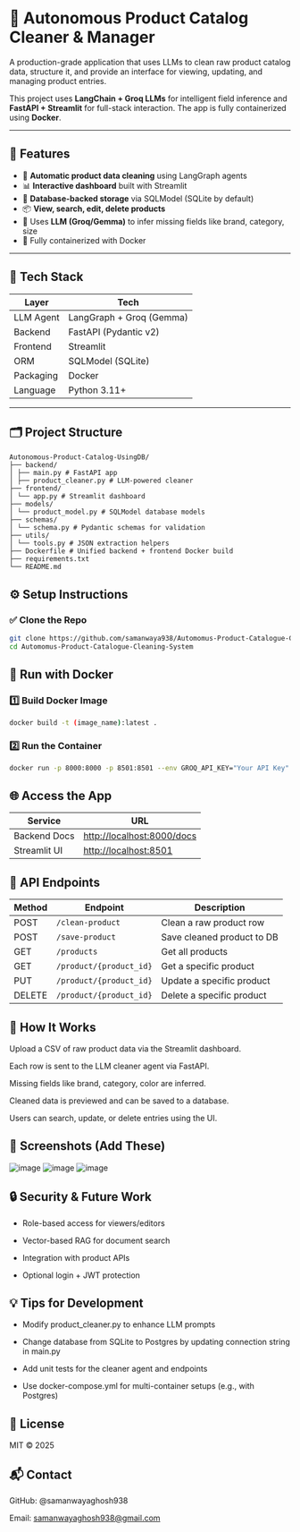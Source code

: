 # 🧠 Autonomous Product Catalog Cleaner & Manager

A production-grade application that uses LLMs to clean raw product catalog data, structure it, and provide an interface for viewing, updating, and managing product entries.

This project uses **LangChain + Groq LLMs** for intelligent field inference and **FastAPI + Streamlit** for full-stack interaction. The app is fully containerized using **Docker**.

---

## 🚀 Features

- 🧹 **Automatic product data cleaning** using LangGraph agents
- 📊 **Interactive dashboard** built with Streamlit
- 💾 **Database-backed storage** via SQLModel (SQLite by default)
- 📦 **View, search, edit, delete products**
- 🧠 Uses **LLM (Groq/Gemma)** to infer missing fields like brand, category, size
- 🐳 Fully containerized with Docker

---

## 🧱 Tech Stack

| Layer       | Tech                     |
|------------|--------------------------|
| LLM Agent   | LangGraph + Groq (Gemma) |
| Backend     | FastAPI (Pydantic v2)    |
| Frontend    | Streamlit                |
| ORM         | SQLModel (SQLite)        |
| Packaging   | Docker                   |
| Language    | Python 3.11+             |

---

## 🗂️ Project Structure
```
Autonomous-Product-Catalog-UsingDB/
├── backend/
│ ├── main.py # FastAPI app
│ ├── product_cleaner.py # LLM-powered cleaner
├── frontend/
│ └── app.py # Streamlit dashboard
├── models/
│ └── product_model.py # SQLModel database models
├── schemas/
│ └── schema.py # Pydantic schemas for validation
├── utils/
│ └── tools.py # JSON extraction helpers
├── Dockerfile # Unified backend + frontend Docker build
├── requirements.txt
└── README.md
```


## ⚙️ Setup Instructions

### ✅ Clone the Repo

```bash
git clone https://github.com/samanwaya938/Automomus-Product-Catalogue-Cleaning-System.git
cd Automomus-Product-Catalogue-Cleaning-System
```

## 🐳 Run with Docker

### 1️⃣ Build Docker Image

```bash
docker build -t (image_name):latest .
```

### 2️⃣ Run the Container

```bash
docker run -p 8000:8000 -p 8501:8501 --env GROQ_API_KEY="Your API Key" (image_name)
```

## 🌐 Access the App
| Service      | URL                                                      |
| ------------ | -------------------------------------------------------- |
| Backend Docs | [http://localhost:8000/docs](http://localhost:8000/docs) |
| Streamlit UI | [http://localhost:8501](http://localhost:8501)           |


## 🔌 API Endpoints
| Method | Endpoint                | Description                |
| ------ | ----------------------- | -------------------------- |
| POST   | `/clean-product`        | Clean a raw product row    |
| POST   | `/save-product`         | Save cleaned product to DB |
| GET    | `/products`             | Get all products           |
| GET    | `/product/{product_id}` | Get a specific product     |
| PUT    | `/product/{product_id}` | Update a specific product  |
| DELETE | `/product/{product_id}` | Delete a specific product  |

## 🧠 How It Works
Upload a CSV of raw product data via the Streamlit dashboard.

Each row is sent to the LLM cleaner agent via FastAPI.

Missing fields like brand, category, color are inferred.

Cleaned data is previewed and can be saved to a database.

Users can search, update, or delete entries using the UI.

## 📸 Screenshots (Add These)
![image](https://github.com/user-attachments/assets/29a5f076-320e-4513-a2f1-ffe0e9fb0a0b)
![image](https://github.com/user-attachments/assets/573ec62a-7848-4364-bff9-66971619dc5d)
![image](https://github.com/user-attachments/assets/62d2f4cb-5e0a-4e5d-b98d-a4ef2ee8af39)


## 🔒 Security & Future Work
 * Role-based access for viewers/editors

 * Vector-based RAG for document search

 * Integration with product APIs

 * Optional login + JWT protection

## 💡 Tips for Development
* Modify product_cleaner.py to enhance LLM prompts

* Change database from SQLite to Postgres by updating connection string in main.py

* Add unit tests for the cleaner agent and endpoints

* Use docker-compose.yml for multi-container setups (e.g., with Postgres)


## 📝 License
MIT © 2025

## 📬 Contact
GitHub: @samanwayaghosh938

Email: samanwayaghosh938@gmail.com


